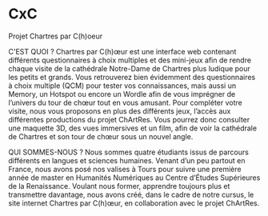 # CxC

Projet Chartres par C(h)oeur

C'EST QUOI ?
Chartres par C(h)œur est une interface web contenant différents questionnaires à choix multiples et des mini-jeux afin de rendre chaque visite de la cathédrale Notre-Dame de Chartres plus ludique pour les petits et grands. Vous retrouverez bien évidemment des questionnaires à choix multiple (QCM) pour tester vos connaissances, mais aussi un Memory, un Hotspot ou encore un Wordle afin de vous imprégner de l’univers du tour de chœur tout en vous amusant.
Pour compléter votre visite, nous vous proposons en plus des différents jeux, l’accès aux différentes productions du projet ChArtRes. Vous pourrez donc consulter une maquette 3D, des vues immersives et un film, afin de voir la cathédrale de Chartres et son tour de chœur sous un nouvel angle.


QUI SOMMES-NOUS ?
Nous sommes quatre étudiants issus de parcours différents en langues et sciences humaines. Venant d’un peu partout en France, nous avons posé nos valises à Tours pour suivre une première année de master en Humanités Numériques au Centre d’Études Supérieures de la Renaissance.
Voulant nous former, apprendre toujours plus et transmettre davantage, nous avons créé, dans le cadre de notre cursus, le site internet Chartres par C(h)œur, en collaboration avec le projet ChArtRes.

